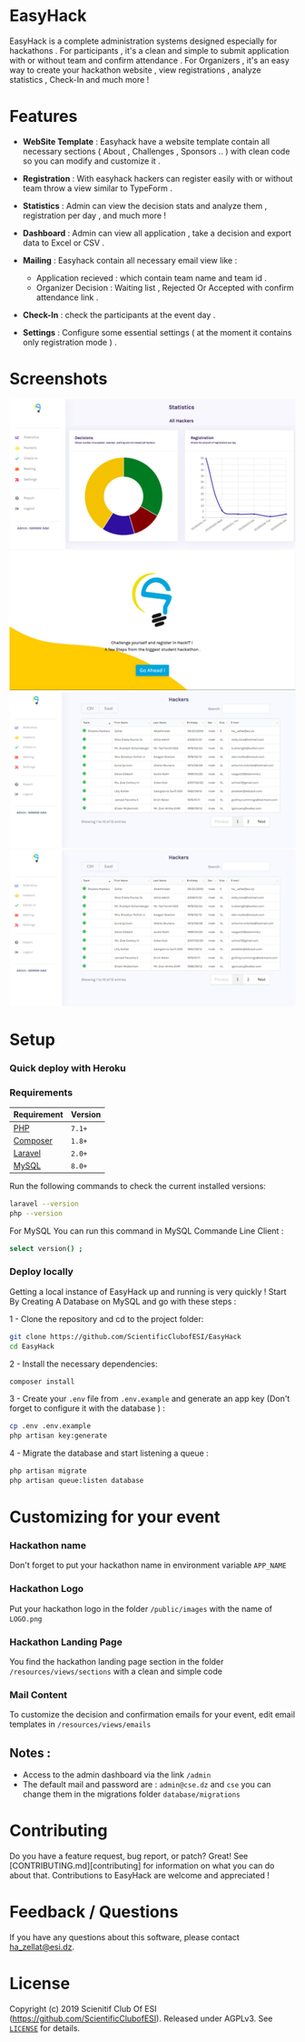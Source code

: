 # EasyHack

EasyHack is a complete administration systems designed especially for hackathons .
For participants , it's a clean and simple to submit application with or without team and confirm attendance .
For Organizers , it's an easy way to create your hackathon website , view registrations , analyze statistics , Check-In and much more ! 

# Features 

- **WebSite Template** : Easyhack have a website template contain all necessary sections ( About , Challenges , Sponsors .. ) with clean code so you can modify and customize it . 

- **Registration** : With easyhack hackers can register easily with or without team throw a view similar to TypeForm .

- **Statistics** : Admin can view the decision stats and analyze them , registration per day , and much more ! 

- **Dashboard** : Admin can view all application , take a decision and export data to Excel or CSV .

- **Mailing** : Easyhack contain all necessary email view like : 
    - Application recieved : which contain team name and team id .
    - Organizer Decision : Waiting list , Rejected Or Accepted with confirm attendance link .

- **Check-In** : check the participants at the event day . 

- **Settings** : Configure some essential settings ( at the moment it contains only registration mode ) . 

# Screenshots 

![Statistics Page](/Screenshots/Statistics.png)
![Registration Page](/Screenshots/Register.PNG)
![Hackers Table](/Screenshots/Hackers.png)
![Check-In Page](/Screenshots/Checkin.png)

# Setup 

### Quick deploy with Heroku 

### Requirements 
| Requirement                                 | Version |
| ------------------------------------------- | ------- |
| [PHP](https://www.php.net)                | `7.1+`  |
| [Composer](https://getcomposer.org) | `1.8+`  |
| [Laravel](https://laravel.com) | `2.0+`  |
| [MySQL](https://www.mysql.com) | `8.0+`  |

Run the following commands to check the current installed versions:

```bash
laravel --version
php --version
```

For MySQL You can run this command in MySQL Commande Line Client : 
```bash
select version() ;
```

### Deploy locally 

Getting a local instance of EasyHack up and running is very quickly ! Start By Creating A Database on MySQL and go with these steps : 

1 - Clone the repository and cd to the project folder:
```bash
git clone https://github.com/ScientificClubofESI/EasyHack 
cd EasyHack 
```

2 - Install the necessary dependencies:
```bash
composer install  
```

3 - Create your `.env` file from `.env.example` and generate an app key (Don't forget to configure it with the database ) :
```bash
cp .env .env.example
php artisan key:generate  
```

4 - Migrate the database and start listening a queue : 
```bash
php artisan migrate 
php artisan queue:listen database 
```

# Customizing for your event 

### Hackathon name 

Don't forget to put your hackathon name in environment variable `APP_NAME` 

### Hackathon Logo 

Put your hackathon logo in the folder `/public/images` with the name of `LOGO.png`

### Hackathon Landing Page  

You find the hackathon landing page section in the folder `/resources/views/sections` with a clean and simple code 

### Mail Content 

To customize the decision and confirmation emails for your event, edit email templates in 
`/resources/views/emails` 
## Notes : 

- Access to the admin dashboard via the link `/admin` 
- The default mail and password are : `admin@cse.dz` and `cse` you can change them in the migrations folder `database/migrations`

# Contributing 

Do you have a feature request, bug report, or patch? Great! See
[CONTRIBUTING.md][contributing] for information on what you can do about that.
Contributions to EasyHack are welcome and appreciated !

# Feedback / Questions 

If you have any questions about this software, please contact ha_zellat@esi.dz.

# License 

Copyright (c) 2019 Scienitif Club Of ESI (https://github.com/ScientificClubofESI). Released under AGPLv3. See [`LICENSE`][license] for details.


[contribute]: https://github.com/ScientificClubofESI/EasyHack/blob/master/CONTRIBUTING.md
[license]: https://github.com/ScientificClubofESI/EasyHack/blob/master/LICENSE
	
